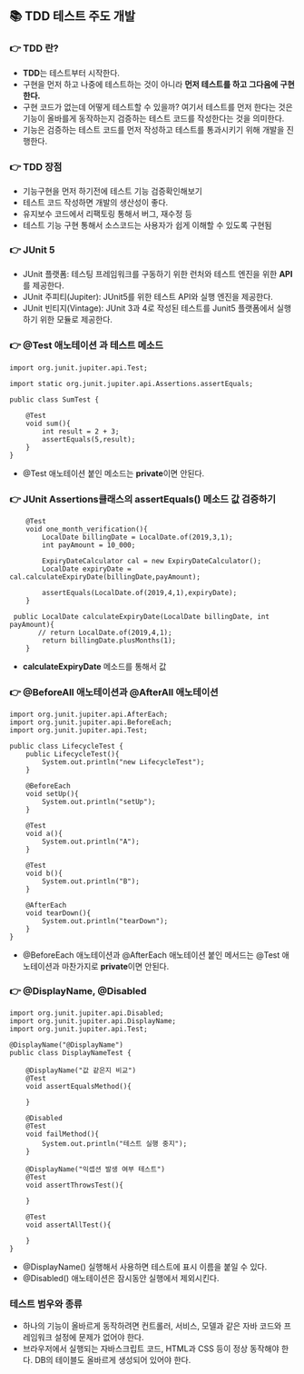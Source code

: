 ## 📚 TDD 테스트 주도 개발 
### 👉 TDD 란?

+ <strong>TDD</strong>는 테스트부터 시작한다.
+  구현을 먼저 하고 나중에 테스트하는 것이 아니라 <strong>먼저 테스트를 하고 그다음에 구현한다.</strong></br>
+ 구현 코드가 없는데 어떻게 테스트할 수 있을까? 여기서 테스트를 먼저 한다는 것은 기능이 올바를게 동작하는지 검증하는 테스트 코드를 작성한다는 것을 의미한다.</br>
+ 기능은 검증하는 테스트 코드를 먼저 작성하고 테스트를 통과시키기 위해 개발을 진행한다.

### 👉 TDD 장점
+ 기능구현을 먼저 하기전에 테스트 기능 검증확인해보기
+ 테스트 코드 작성하면 개발의 생산성이 좋다.
+ 유지보수 코드에서 리팩토링 통해서 버그, 재수정 등 
+ 테스트 기능 구현 통해서 소스코드는 사용자가 쉽게 이해할 수 있도록 구현됨 

### 👉 JUnit 5
+ JUnit 플랫폼: 테스팅 프레임워크를 구동하기 위한 런처와 테스트 엔진을 위한 <strong>API</strong>를 제공한다. 
+ JUnit 주피티(Jupiter): JUnit5를 위한 테스트 API와 실행 엔진을 제공한다.
+ JUnit 빈티지(Vintage): JUnit 3과 4로 작성된 테스트를 Junit5 플랫폼에서 실행하기 위한 모듈로 제공한다.

### 👉 @Test 애노테이션 과 테스트 메소드
```
import org.junit.jupiter.api.Test;

import static org.junit.jupiter.api.Assertions.assertEquals;

public class SumTest {

    @Test
    void sum(){
        int result = 2 + 3;
        assertEquals(5,result);
    }
}
```
+ @Test 애노테이션 붙인 메소드는 <strong>private</strong>이면 안된다.

### 👉 JUnit Assertions클래스의 assertEquals() 메소드 값 검증하기
```
    @Test
    void one_month_verification(){
        LocalDate billingDate = LocalDate.of(2019,3,1);
        int payAmount = 10_000;

        ExpiryDateCalculator cal = new ExpiryDateCalculator();
        LocalDate expiryDate = cal.calculateExpiryDate(billingDate,payAmount);

        assertEquals(LocalDate.of(2019,4,1),expiryDate);
    }
```
```
 public LocalDate calculateExpiryDate(LocalDate billingDate, int payAmount){
       // return LocalDate.of(2019,4,1);
        return billingDate.plusMonths(1);
    }
```
+ <strong>calculateExpiryDate</strong> 메소드를 통해서 값  
### 👉 @BeforeAll 애노테이션과 @AfterAll 애노테이션
```
import org.junit.jupiter.api.AfterEach;
import org.junit.jupiter.api.BeforeEach;
import org.junit.jupiter.api.Test;

public class LifecycleTest {
    public LifecycleTest(){
        System.out.println("new LifecycleTest");
    }

    @BeforeEach
    void setUp(){
        System.out.println("setUp");
    }

    @Test
    void a(){
        System.out.println("A");
    }

    @Test
    void b(){
        System.out.println("B");
    }

    @AfterEach
    void tearDown(){
        System.out.println("tearDown");
    }
}

```
+ @BeforeEach 애노테이션과 @AfterEach 애노테이션 붙인 메서드는 @Test 애노테이션과 마찬가지로 <strong>private</strong>이면 안된다.
### 👉 @DisplayName, @Disabled
```
import org.junit.jupiter.api.Disabled;
import org.junit.jupiter.api.DisplayName;
import org.junit.jupiter.api.Test;

@DisplayName("@DisplayName")
public class DisplayNameTest {

    @DisplayName("값 같은지 비교")
    @Test
    void assertEqualsMethod(){

    }

    @Disabled
    @Test
    void failMethod(){
        System.out.println("테스트 실행 중지");
    }

    @DisplayName("익셉션 발생 여부 테스트")
    @Test
    void assertThrowsTest(){

    }

    @Test
    void assertAllTest(){

    }
}

```
+ @DisplayName() 실행해서 사용하면 테스트에 표시 이름을 붙일 수 있다. 
+ @Disabled() 애노테이션은 잠시동안 실행에서 제외시킨다.

### 테스트 범우와 종류
+ 하나의 기능이 올바르게 동작하려면 컨트롤러, 서비스, 모델과 같은 자바 코드와 프레임워크 설정에 문제가 없어야 한다. 
+ 브라우저에서 실행되는 자바스크립트 코드, HTML과 CSS 등이 정상 동작해야 한다. DB의 테이블도 올바르게 생성되어 있어야 한다.


